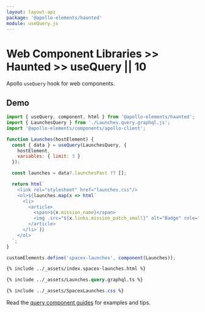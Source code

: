 ```yaml
---
layout: layout-api
package: '@apollo-elements/haunted'
module: useQuery.js
---
```

<!-- ----------------------------------------------------------------------------------------
     Welcome! This file includes automatically generated API documentation.
     To edit the docs that appear within, find the original source file under `packages/*`,
     corresponding to the package name and module in this YAML front-matter block.
     Thank you for your interest in Apollo Elements 😁
------------------------------------------------------------------------------------------ -->

# Web Component Libraries >> Haunted >> useQuery || 10

Apollo `useQuery` hook for web components.

## Demo

```js playground use-query launches.js
import { useQuery, component, html } from '@apollo-elements/haunted';
import { LaunchesQuery } from './Launches.query.graphql.js';
import '@apollo-elements/components/apollo-client';

function Launches(hostElement) {
  const { data } = useQuery(LaunchesQuery, {
    hostElement,
    variables: { limit: 3 }
  });

  const launches = data?.launchesPast ?? [];

  return html`
    <link rel="stylesheet" href="launches.css"/>
    <ol>${launches.map(x => html`
      <li>
        <article>
          <span>${x.mission_name}</span>
          <img .src="${x.links.mission_patch_small}" alt="Badge" role="presentation"/>
        </article>
      </li>`)}
    </ol>
  `;
}

customElements.define('spacex-launches', component(Launches));
```

```html playground-file use-query index.html
{% include ../_assets/index.spacex-launches.html %}
```

```graphql playground-file use-query Launches.query.graphql.ts
{% include ../_assets/Launches.query.graphql.ts %}
```

```css playground-file use-query launches.css
{% include ../_assets/SpacexLaunches.css %}
```

Read the [query component guides](/guides/usage/queries/) for examples and tips.
